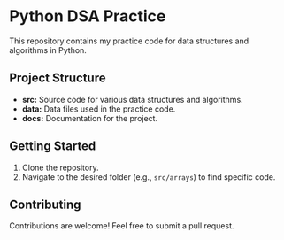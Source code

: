 # Python DSA Practice

This repository contains my practice code for data structures and algorithms in Python.

## Project Structure

- **src:** Source code for various data structures and algorithms.
- **data:** Data files used in the practice code.
- **docs:** Documentation for the project.


## Getting Started

1. Clone the repository.
2. Navigate to the desired folder (e.g., `src/arrays`) to find specific code.

## Contributing

Contributions are welcome! Feel free to submit a pull request.